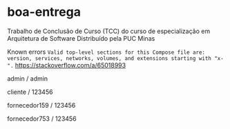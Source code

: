 # boa-entrega
Trabalho de Conclusão de Curso (TCC) do curso de especialização em Arquitetura de Software Distribuído pela PUC Minas

Known errors
`Valid top-level sections for this Compose file are: version, services, networks, volumes, and extensions starting with "x-".`
https://stackoverflow.com/a/65018993

admin / admin

cliente / 123456

fornecedor159 / 123456

fornecedor753 / 123456
